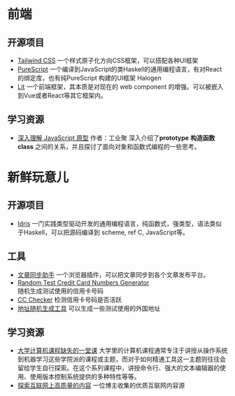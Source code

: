 # 前端
## 开源项目
- [Tailwind CSS](https://tailwindcss.com/) 
	一个样式原子化方向CSS框架，可以搭配各种UI框架
- [PureScript](https://www.purescript.org/) 
	一个编译到JavaScript的类Haskell的通用编程语言，有对React的绑定库，也有纯PureScript 构建的UI框架 Halogen
- [Lit](https://lit.dev/) 
	一个前端框架，其本质是对现在的 web component 的增强。可以被嵌入到Vue或者React等其它框架内。

## 学习资源
- [深入理解 JavaScript 原型](https://mp.weixin.qq.com/s/1UDILezroK5wrcK-Z5bHOg)  作者：工业聚
	深入介绍了**prototype** **构造函数** **class** 之间的关系，并且探讨了面向对象和函数式编程的一些思考。

# 新鲜玩意儿
## 开源项目
- [Idris](https://www.idris-lang.org/) 
	一门实践类型驱动开发的通用编程语言，纯函数式，强类型，语法类似于Haskell，可以把源码编译到 scheme, ref C, JavaScript等。

## 工具
- [文章同步助手](https://www.wechatsync.com/) 
	一个浏览器插件，可以把文章同步到各个文章发布平台。
- [Random Test Credit Card Numbers Generator](https://namso-gen.com/)  
	随机生成测试使用的信用卡号码
- [CC Checker](https://www.mrchecker.net/card-checker//ccn2/) 
	检测信用卡号码是否活跃
- [地址随机生成工具](https://www.bestrandoms.com/random-address) 
	可以生成一些测试使用的外国地址

## 学习资源
- [大学计算机课程缺失的一堂课](https://missing-semester-cn.github.io/)
	大学里的计算机课程通常专注于讲授从操作系统到机器学习这些学院派的课程或主题，而对于如何精通工具这一主题则往往会留给学生自行探索。在这个系列课程中，讲授命令行、强大的文本编辑器的使用、使用版本控制系统提供的多种特性等等。
- [探索互联网上高质量的内容](https://www.owenyoung.com/sources/)
	一位博主收集的优质互联网内容源